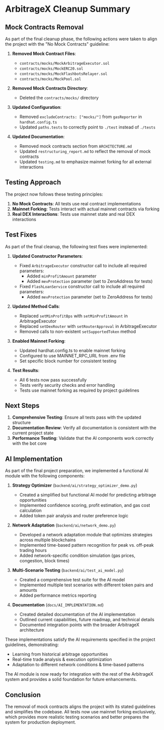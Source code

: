 # ArbitrageX Cleanup Summary

## Mock Contracts Removal

As part of the final cleanup phase, the following actions were taken to align the project with the "No Mock Contracts" guideline:

1. **Removed Mock Contract Files**:

   - `contracts/mocks/MockArbitrageExecutor.sol`
   - `contracts/mocks/MockERC20.sol`
   - `contracts/mocks/MockFlashbotsRelayer.sol`
   - `contracts/mocks/MockPool.sol`

2. **Removed Mock Contracts Directory**:

   - Deleted the `contracts/mocks/` directory

3. **Updated Configuration**:

   - Removed `excludeContracts: ["mocks/"]` from `gasReporter` in `hardhat.config.ts`
   - Updated `paths.tests` to correctly point to `./test` instead of `./tests`

4. **Updated Documentation**:
   - Removed mock contracts section from `ARCHITECTURE.md`
   - Updated `restructuring_report.md` to reflect the removal of mock contracts
   - Updated `testing.md` to emphasize mainnet forking for all external interactions

## Testing Approach

The project now follows these testing principles:

1. **No Mock Contracts**: All tests use real contract implementations
2. **Mainnet Forking**: Tests interact with actual mainnet contracts via forking
3. **Real DEX Interactions**: Tests use mainnet state and real DEX interactions

## Test Fixes

As part of the final cleanup, the following test fixes were implemented:

1. **Updated Constructor Parameters**:

   - Fixed `ArbitrageExecutor` constructor call to include all required parameters:
     - Added `minProfitAmount` parameter
     - Added `mevProtection` parameter (set to ZeroAddress for tests)
   - Fixed `FlashLoanService` constructor call to include all required parameters:
     - Added `mevProtection` parameter (set to ZeroAddress for tests)

2. **Updated Method Calls**:

   - Replaced `setMinProfitBps` with `setMinProfitAmount` in ArbitrageExecutor
   - Replaced `setDexRouter` with `setRouterApproval` in ArbitrageExecutor
   - Removed calls to non-existent `setSupportedToken` method

3. **Enabled Mainnet Forking**:

   - Updated hardhat.config.ts to enable mainnet forking
   - Configured to use MAINNET_RPC_URL from .env file
   - Set specific block number for consistent testing

4. **Test Results**:
   - All 6 tests now pass successfully
   - Tests verify security checks and error handling
   - Tests use mainnet forking as required by project guidelines

## Next Steps

1. **Comprehensive Testing**: Ensure all tests pass with the updated structure
2. **Documentation Review**: Verify all documentation is consistent with the current project state
3. **Performance Testing**: Validate that the AI components work correctly with the bot core

## AI Implementation

As part of the final project preparation, we implemented a functional AI module with the following components:

1. **Strategy Optimizer** (`backend/ai/strategy_optimizer_demo.py`)

   - Created a simplified but functional AI model for predicting arbitrage opportunities
   - Implemented confidence scoring, profit estimation, and gas cost calculation
   - Added token pair analysis and router preference logic

2. **Network Adaptation** (`backend/ai/network_demo.py`)

   - Developed a network adaptation module that optimizes strategies across multiple blockchains
   - Implemented time-based pattern recognition for peak vs. off-peak trading hours
   - Added network-specific condition simulation (gas prices, congestion, block times)

3. **Multi-Scenario Testing** (`backend/ai/test_ai_model.py`)

   - Created a comprehensive test suite for the AI model
   - Implemented multiple test scenarios with different token pairs and amounts
   - Added performance metrics reporting

4. **Documentation** (`docs/AI_IMPLEMENTATION.md`)
   - Created detailed documentation of the AI implementation
   - Outlined current capabilities, future roadmap, and technical details
   - Documented integration points with the broader ArbitrageX architecture

These implementations satisfy the AI requirements specified in the project guidelines, demonstrating:

- Learning from historical arbitrage opportunities
- Real-time trade analysis & execution optimization
- Adaptation to different network conditions & time-based patterns

The AI module is now ready for integration with the rest of the ArbitrageX system and provides a solid foundation for future enhancements.

## Conclusion

The removal of mock contracts aligns the project with its stated guidelines and simplifies the codebase. All tests now use mainnet forking exclusively, which provides more realistic testing scenarios and better prepares the system for production deployment.
